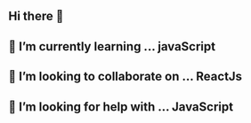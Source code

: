 ## Hi there 👋
## 🌱 I’m currently learning ... javaScript
## 👯 I’m looking to collaborate on ... ReactJs 
## 🤔 I’m looking for help with ... JavaScript

<!--
**Nicxzmiller/Nicxzmiller** is a ✨ _special_ ✨ repository because its `README.md` (this file) appears on your GitHub profile.

Here are some ideas to get you started:

- 🔭 I’m currently working on ... 
## 🌱 I’m currently learning ... javaScript
## 👯 I’m looking to collaborate on ... ReactJs 
## 🤔 I’m looking for help with ... JavaScript
- 💬 Ask me about ...
- 📫 How to reach me: ...
- 😄 Pronouns: ...
- ⚡ Fun fact: ...
-->
